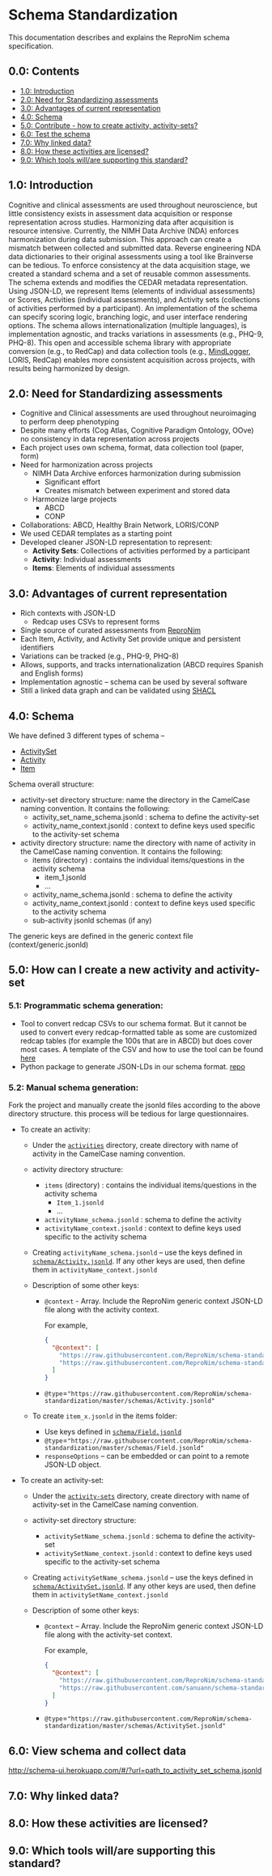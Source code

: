# Schema Standardization

This documentation describes and explains the ReproNim schema specification.

## 0.0: Contents

- [1.0: Introduction](#10-introduction)
- [2.0: Need for Standardizing assessments](#20-need-for-standardizing-assessments)
- [3.0: Advantages of current representation](#30-advantages-of-current-representation)
- [4.0: Schema](#40-schema)
- [5.0: Contribute - how to create activity, activity-sets?](#50-how-can-i-create-a-new-activity-and-activity-set)
- [6.0: Test the schema](#60-view-schema-and-collect-data)
- [7.0: Why linked data?]()
- [8.0: How these activities are licensed?]()
- [9.0: Which tools will/are supporting this standard?]()

## 1.0: Introduction
Cognitive and clinical assessments are used throughout neuroscience, but little consistency exists in assessment data acquisition or response representation across studies. Harmonizing data after acquisition is resource intensive. Currently, the NIMH Data Archive (NDA) enforces harmonization during data submission. This approach can create a mismatch between collected and submitted data. Reverse engineering NDA data dictionaries to their original assessments using a tool like Brainverse can be tedious. To enforce consistency at the data acquisition stage, we created a standard schema and a set of reusable common assessments. The schema extends and modifies the CEDAR metadata representation. Using JSON-LD, we represent Items (elements of individual assessments) or Scores, Activities (individual assessments), and Activity sets (collections of activities performed by a participant). An implementation of the schema  can specify scoring logic, branching logic, and user interface rendering options. The schema allows internationalization (multiple languages), is implementation agnostic, and tracks variations in assessments (e.g., PHQ-9, PHQ-8). This open and accessible schema library with appropriate conversion (e.g., to RedCap) and data collection tools (e.g., [MindLogger](https://mindlogger.info/), LORIS, RedCap) enables more consistent acquisition across projects, with results being harmonized by design.

## 2.0: Need for Standardizing assessments
- Cognitive and Clinical assessments are used throughout neuroimaging to perform deep phenotyping
- Despite many efforts (Cog Atlas, Cognitive Paradigm Ontology, OOve) no consistency in data representation across projects
- Each project uses own schema, format, data collection tool (paper, form)
- Need for harmonization across projects
  - NIMH Data Archive enforces harmonization during submission
    - Significant effort
    - Creates mismatch between experiment and stored data
  - Harmonize large projects
    - ABCD
    - CONP
- Collaborations: ABCD, Healthy Brain Network, LORIS/CONP
- We used CEDAR templates as a starting point
- Developed cleaner JSON-LD representation to represent:
  - __Activity Sets__: Collections of activities performed by a participant
  - __Activity__: Individual assessments
  - __Items__: Elements of individual assessments

## 3.0: Advantages of current representation
- Rich contexts with JSON-LD
  - Redcap uses CSVs to represent forms
- Single source of curated assessments from [ReproNim](https://github.com/ReproNim)
- Each Item, Activity, and Activity Set provide unique and persistent identifiers
- Variations can be tracked (e.g., PHQ-9, PHQ-8)
- Allows, supports, and tracks internationalization (ABCD requires Spanish and English forms)
- Implementation agnostic – schema can be used by several software
- Still a linked data graph and can be validated using [SHACL](https://www.w3.org/TR/shacl/)

## 4.0: Schema
We have defined 3 different types of schema –
- [ActivitySet](https://raw.githubusercontent.com/ReproNim/schema-standardization/master/schemas/ActivitySet.jsonld)
- [Activity](https://raw.githubusercontent.com/ReproNim/schema-standardization/master/schemas/Activity.jsonld)
- [Item](https://raw.githubusercontent.com/ReproNim/schema-standardization/master/schemas/Field.jsonld)

Schema overall structure:

- activity-set directory structure: name the directory in the CamelCase naming convention. It contains the following:
  - activity_set_name_schema.jsonld : schema to define the activity-set
  - activity_name_context.jsonld : context to define keys used specific to the activity-set schema
- activity directory structure: name the directory with name of activity in the CamelCase naming convention. It contains the following:
  - items (directory) : contains the individual items/questions in the activity schema
    - item_1.jsonld
    - ...
  - activity_name_schema.jsonld : schema to define the activity
  - activity_name_context.jsonld : context to define keys used specific to the activity schema
  - sub-activity jsonld schemas (if any)

The generic keys are defined in the generic context file (context/generic.jsonld)


## 5.0: How can I create a new activity and activity-set

### 5.1: Programmatic schema generation: 
- Tool to convert redcap CSVs to our schema format. But it cannot be used to convert every redcap-formatted table as some are customized redcap tables (for example the 100s that are in ABCD) but does cover most cases. A template of the CSV and how to use the tool can be found [here](https://github.com/sanuann/reproschema-builder)
- Python package to generate JSON-LDs in our schema format. [repo](https://github.com/akeshavan/mindlogger-build-applet)

### 5.2: Manual schema generation: 
Fork the project and manually create the jsonld files according to the above directory structure. this process will be tedious for large questionnaires.

- To create an activity:
  - Under the [`activities`](./activities) directory, create directory with name of activity in the CamelCase naming convention.
  - activity directory structure:
    - `items` (directory) : contains the individual items/questions in the activity schema
      - `Item_1.jsonld`
      - …
    - `activityName_schema.jsonld` : schema to define the activity
    - `activityName_context.jsonld` : context to define keys used specific to the activity schema

  - Creating `activityName_schema.jsonld` – use the keys defined in [`schema/Activity.jsonld`](./schema/Activity.json). If any other keys are used, then define them in `activityName_context.jsonld`

  - Description of some other keys:
    - `@context` - Array. Include the ReproNim generic context JSON-LD file along with the activity context.

      For example,
      ```json
      {
        "@context": [
          "https://raw.githubusercontent.com/ReproNim/schema-standardization/master/contexts/generic.jsonld",
          "https://raw.githubusercontent.com/ReproNim/schema-standardization/master/activities/PHQ-9/phq9_context.jsonld"
        ]
      }
      ```
    - `@type`=`"https://raw.githubusercontent.com/ReproNim/schema-standardization/master/schemas/Activity.jsonld"`

  - To create `item_x.jsonld` in the items folder:
    - Use keys defined in [`schema/Field.jsonld`](./schema/Field.jsonld)
    - `@type`=`"https://raw.githubusercontent.com/ReproNim/schema-standardization/master/schemas/Field.jsonld"`
    - `responseOptions` – can be embedded or can point to a remote JSON-LD object.

- To create an activity-set:
  - Under the [`activity-sets`](./activity-sets) directory, create directory with name of activity-set in the CamelCase naming convention.
  - activity-set directory structure:
    - `activitySetName_schema.jsonld` : schema to define the activity-set
    - `activitySetName_context.jsonld` : context to define keys used specific to the activity-set schema

  - Creating `activitySetName_schema.jsonld` – use the keys defined in [`schema/ActivitySet.jsonld`](./schema/ActivitySet.jsonld). If any other keys are used, then define them in `activitySetName_context.jsonld`

  - Description of some other keys:
    - `@context` – Array. Include the ReproNim generic context JSON-LD file along with the activity-set context.

      For example,
      ```json
      {
        "@context": [
          "https://raw.githubusercontent.com/ReproNim/schema-standardization/master/contexts/generic.jsonld",
          "https://raw.githubusercontent.com/sanuann/schema-standardization/master/activity-sets/example/nda-phq_context.jsonld"
        ]
      }
      ```
    - `@type`=`"https://raw.githubusercontent.com/ReproNim/schema-standardization/master/schemas/ActivitySet.jsonld"`

## 6.0: View schema and collect data

http://schema-ui.herokuapp.com/#/?url=path_to_activity_set_schema.jsonld

## 7.0: Why linked data?

## 8.0: How these activities are licensed?

## 9.0: Which tools will/are supporting this standard?
